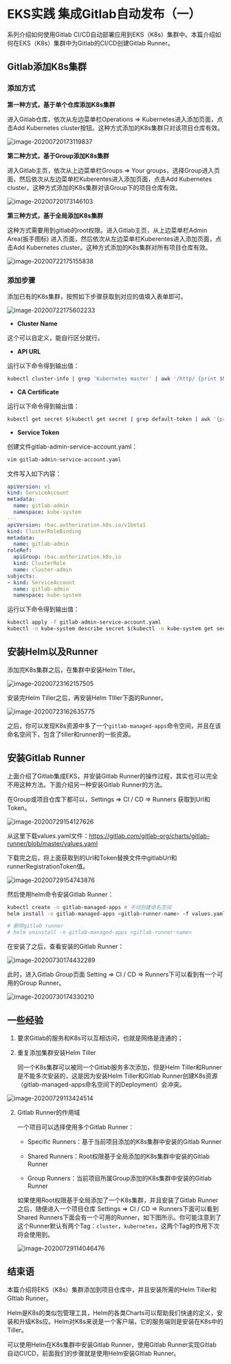 # EKS实践 集成Gitlab自动发布（一）

系列介绍如何使用Gitlab CI/CD自动部署应用到EKS（K8s）集群中。本篇介绍如何在EKS（K8s）集群中为Gitlab的CI/CD创建Gitlab Runner。

## Gitlab添加K8s集群

### 添加方式

**第一种方式，基于单个仓库添加K8s集群**

进入Gitlab仓库，依次从左边菜单栏Operations => Kubernetes进入添加页面，点击Add Kubernetes cluster按钮。这种方式添加的K8s集群只对该项目仓库有效。

![image-20200720173119837](https://pding.oss-cn-hangzhou.aliyuncs.com/images/image-20200720173119837.png)

**第二种方式，基于Group添加K8s集群**

进入Gitlab主页，依次从上边菜单栏Groups => Your groups，选择Group进入页面，然后依次从左边菜单栏Kuberentes进入添加页面，点击Add Kubernetes cluster。这种方式添加的K8s集群对该Group下的项目仓库有效。

![image-20200720173146103](https://pding.oss-cn-hangzhou.aliyuncs.com/images/image-20200720173146103.png)

**第三种方式，基于全局添加K8s集群**

这种方式需要用到gitlab的root权限。进入Gitlab主页，从上边菜单栏Admin Area(扳手图标) 进入页面，然后依次从左边菜单栏Kuberentes进入添加页面，点击Add Kubernetes cluster。这种方式添加的K8s集群对所有项目仓库有效。

![image-20200722175155838](https://pding.oss-cn-hangzhou.aliyuncs.com/images/image-20200722175155838.png)

### 添加步骤

添加已有的K8s集群，按照如下步骤获取到对应的值填入表单即可。

![image-20200722175602233](https://pding.oss-cn-hangzhou.aliyuncs.com/images/image-20200722175602233.png)

- **Cluster Name**

这个可以自定义，能自行区分就行。

- **API URL**

运行以下命令得到输出值：

```bash
kubectl cluster-info | grep 'Kubernetes master' | awk '/http/ {print $NF}'
```

- **CA Certificate**

运行以下命令得到输出值：

```bash
kubectl get secret $(kubectl get secret | grep default-token | awk '{print $1}') -o jsonpath="{['data']['ca\.crt']}" | base64 --decode
```

- **Service Token**

创建文件gitlab-admin-service-account.yaml：

```bash
vim gitlab-admin-service-account.yaml
```

文件写入如下内容：

```yaml
apiVersion: v1
kind: ServiceAccount
metadata:
  name: gitlab-admin
  namespace: kube-system
---
apiVersion: rbac.authorization.k8s.io/v1beta1
kind: ClusterRoleBinding
metadata:
  name: gitlab-admin
roleRef:
  apiGroup: rbac.authorization.k8s.io
  kind: ClusterRole
  name: cluster-admin
subjects:
- kind: ServiceAccount
  name: gitlab-admin
  namespace: kube-system
```

运行以下命令得到输出值：

```bash
kubectl apply -f gitlab-admin-service-account.yaml
kubectl -n kube-system describe secret $(kubectl -n kube-system get secret | grep gitlab-admin | awk '{print $1}')
```

## 安装Helm以及Runner

添加完K8s集群之后，在集群中安装Helm Tiller。

![image-20200723162157505](https://pding.oss-cn-hangzhou.aliyuncs.com/images/image-20200723162157505.png)

安装完Helm Tiller之后，再安装Helm TIller下面的Runner。

![image-20200723162635775](https://pding.oss-cn-hangzhou.aliyuncs.com/images/image-20200723162635775.png)

之后，你可以发现K8s资源中多了一个`gitlab-managed-apps`命令空间，并且在该命名空间下，包含了tiller和runner的一些资源。

## 安装Gitlab Runner

上面介绍了Gitlab集成EKS，并安装Gitlab Runner的操作过程，其实也可以完全不用这种方法。下面介绍另一种安装Gitlab Runner的方法。

在Group或项目仓库下都可以，Settings => CI / CD => Runners 获取到Url和Token。

![image-20200729154127626](https://pding.oss-cn-hangzhou.aliyuncs.com/images/image-20200729154127626.png)

从这里下载values.yaml文件：https://gitlab.com/gitlab-org/charts/gitlab-runner/blob/master/values.yaml

下载完之后，将上面获取到的Url和Token替换文件中gitlabUrl和runnerRegistrationToken值。

![image-20200729154743876](https://pding.oss-cn-hangzhou.aliyuncs.com/images/image-20200729154743876.png)

然后使用helm命令安装Gitlab Runner：

```bash
kubectl create -n gitlab-managed-apps # 手动创建命名空间
helm install -n gitlab-managed-apps <gitlab-runner-name> -f values.yaml gitlab/gitlab-runner

# 删除gitlab runner
# helm uninstall -n gitlab-managed-apps <gitlab-runner-name>
```

在安装了之后，查看安装的Gitlab Runner：

![image-20200730174432289](https://pding.oss-cn-hangzhou.aliyuncs.com/images/image-20200730174432289.png)

此时，进入Gitlab Group页面 Setting => CI / CD => Runners下可以看到有一个可用的Group Runner。

![image-20200730174330210](https://pding.oss-cn-hangzhou.aliyuncs.com/images/image-20200730174330210.png)

## 一些经验

1. 要求Gitlab的服务和K8s可以互相访问，也就是网络是连通的；

2. 重复添加集群安装Helm Tiller

   同一个K8s集群可以被同一个Gitlab服务多次添加，但是Helm Tiller和Runner是不能多次安装的，这是因为安装Helm Tiller和Gitlab Runner创建K8s资源（gitlab-managed-apps命名空间下的Deployment）会冲突。

![image-20200729113424514](https://pding.oss-cn-hangzhou.aliyuncs.com/images/image-20200729113424514.png)

2. Gitlab Runner的作用域

   一个项目可以选择使用多个Gitlab Runner：

   - Specific Runners：基于当前项目添加的K8s集群中安装的Gitlab Runner

   - Shared Runners：Root权限基于全局添加的K8s集群中安装的Gitlab Runner

   - Group Runners：当前项目所属Group添加的K8s集群中安装的Gitlab Runner

   如果使用Root权限基于全局添加了一个K8s集群，并且安装了Gitlab Runner之后，随便进入一个项目仓库 Settings => CI / CD => Runners下面可以看到Shared Runners下面会有一个可用的Runner，如下图所示。你可能注意到了这个Runner默认有两个Tag：`cluster`，`kubernetes`，这两个Tag的作用下次将会使用到。

   ![image-20200729114046476](https://pding.oss-cn-hangzhou.aliyuncs.com/images/image-20200729114046476.png)

## 结束语

本篇介绍将EKS（K8s）集群添加到项目仓库中，并且安装所需的Helm Tiller和GItlab Runner。

Helm是K8s的类似包管理工具，Helm的各类Charts可以帮助我们快速的定义，安装和升级K8s应。Helm对K8s来说是一个客户端，它的服务端则是安装在K8s中的Tiller。

可以使用Helm在K8s集群中安装Gitlab Runner，使用Gitlab Runner实现Gitlab 自动CI/CD，前面我们的步骤就是使用Helm安装GItlab Runner。

